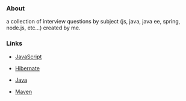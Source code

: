 

### About

a collection of interview questions by subject (js, java, java ee, spring, node.js, etc...) created by me.

### Links
* [JavaScript](./js) 

* [Hibernate](./hibernate)

* [Java](./java)

* [Maven](./maven)

